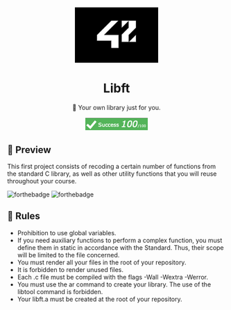 # <!--libft-->
<div align="center">
  <img src="src/school_42_logo.jpeg" height="128px" alt="badge de 42" >
  <h1>Libft</h1>
  <p>🚀 Your own library just for you.</p>
  <img src="src/grade.png" alt="grade of the libft project">
<pr> 
</div>

## 👀 Preview
This first project consists of recoding a certain number of functions from the standard C library, as well as other utility functions that you will reuse throughout your course. 

![forthebadge](https://forthebadge.com/images/badges/made-with-c-sharp.svg)
![forthebadge](https://forthebadge.com/images/badges/check-it-out.svg)



## 👀 Rules

- Prohibition to use global variables.
- If you need auxiliary functions to perform a complex function, you must define them in static in accordance with the Standard. Thus, their scope will be limited to the file concerned.
- You must render all your files in the root of your repository.
- It is forbidden to render unused files.
- Each .c file must be compiled with the flags -Wall -Wextra -Werror.
- You must use the ar command to create your library. The use of the libtool command is forbidden.
- Your libft.a must be created at the root of your repository.

<!--badges : https://badge42.vercel.app-->